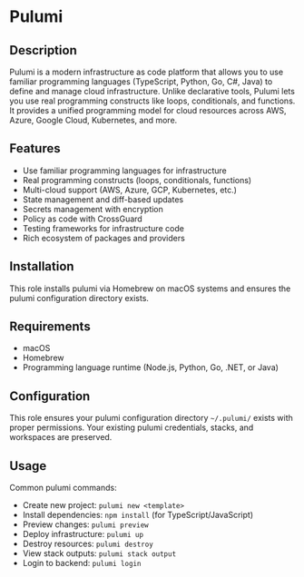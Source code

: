 # Pulumi

## Description

Pulumi is a modern infrastructure as code platform that allows you to use familiar programming languages (TypeScript, Python, Go, C#, Java) to define and manage cloud infrastructure. Unlike declarative tools, Pulumi lets you use real programming constructs like loops, conditionals, and functions. It provides a unified programming model for cloud resources across AWS, Azure, Google Cloud, Kubernetes, and more.

## Features

- Use familiar programming languages for infrastructure
- Real programming constructs (loops, conditionals, functions)
- Multi-cloud support (AWS, Azure, GCP, Kubernetes, etc.)
- State management and diff-based updates
- Secrets management with encryption
- Policy as code with CrossGuard
- Testing frameworks for infrastructure code
- Rich ecosystem of packages and providers

## Installation

This role installs pulumi via Homebrew on macOS systems and ensures the pulumi configuration directory exists.

## Requirements

- macOS
- Homebrew
- Programming language runtime (Node.js, Python, Go, .NET, or Java)

## Configuration

This role ensures your pulumi configuration directory `~/.pulumi/` exists with proper permissions. Your existing pulumi credentials, stacks, and workspaces are preserved.

## Usage

Common pulumi commands:
- Create new project: `pulumi new <template>`
- Install dependencies: `npm install` (for TypeScript/JavaScript)
- Preview changes: `pulumi preview`
- Deploy infrastructure: `pulumi up`
- Destroy resources: `pulumi destroy`
- View stack outputs: `pulumi stack output`
- Login to backend: `pulumi login`
